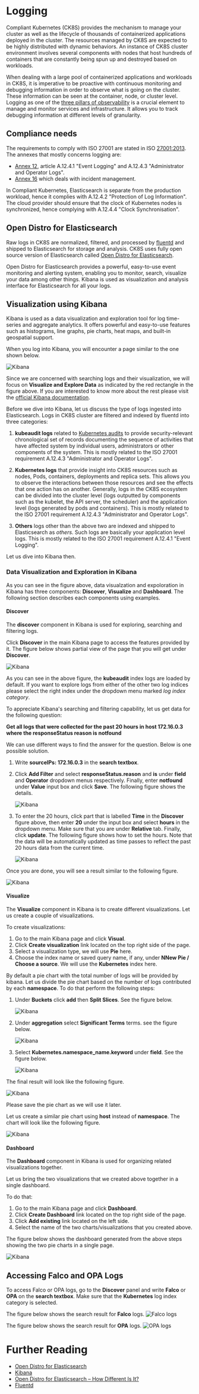 # Logging

Compliant Kubernetes (CK8S) provides the mechanism to manage your cluster as well as  the lifecycle of thousands of containerized applications deployed in  the cluster. The resources managed by CK8S are expected to be highly distributed with dynamic behaviors. An instance of CK8S cluster  environment involves several components with  nodes that host hundreds of containers that are constantly being spun up and destroyed based on workloads.

When dealing with a large pool of containerized applications and workloads in CK8S, it is imperative to be proactive with continuous monitoring and debugging information in order to observe what is going on the cluster. These information can be seen at the container, node, or cluster level.  Logging as one of the [three pillars of observability](https://www.oreilly.com/library/view/distributed-systems-observability/9781492033431/ch04.html#:~:text=Logs%2C%20metrics%2C%20and%20traces%20are,ability%20to%20build%20better%20systems.) is a crucial element to manage and monitor services and infrastructure. It allows you to track debugging information at different levels of granularity.

## Compliance needs

The requirements to comply with ISO 27001 are stated in ISO [27001:2013](https://www.isms.online/iso-27001/). The annexes that mostly concerns logging are:

- [Annex 12](https://www.isms.online/iso-27001/annex-a-12-operations-security/), article A.12.4.1 "Event Logging" and A.12.4.3 "Administrator and Operator Logs".
- [Annex 16](https://www.isms.online/iso-27001/annex-a-16-information-security-incident-management/) which deals with incident management.

In Compliant Kubernetes, Elasticsearch is separate from the production workload, hence it complies with A.12.4.2 "Protection of Log Information". The cloud provider should ensure that the clock of Kubernetes nodes is synchronized, hence complying with A.12.4.4 "Clock Synchronisation".

## Open Distro for Elasticsearch

Raw logs in CK8S are normalized, filtered, and processed by [fluentd](https://www.fluentd.org/) and shipped to Elasticsearch for storage and analysis. CK8S uses fully open source version of Elasticsearch called  [Open Distro for Elasticsearch](https://logz.io/blog/open-distro-for-elasticsearch/).

Open Distro for Elasticsearch provides a powerful, easy-to-use event monitoring and alerting system, enabling you to monitor, search, visualize your data among other things. Kibana is used as visualization and analysis interface  for Elasticsearch for all your logs.

## Visualization using Kibana
Kibana is used as a data visualization and exploration tool for log time-series  and aggregate analytics. It offers powerful and easy-to-use features such as histograms, line graphs, pie charts, heat maps, and built-in geospatial support.

When you log into Kibana, you will encounter a page similar to the one shown below.

![Kibana](../img/kibana.png)

Since we are concerned with searching logs and their visualization, we will focus on **Visualize and Explore Data** as   indicated by the red rectangle in the figure above. If you are interested to know more about the rest please visit the [official Kibana documentation](https://opendistro.github.io/for-elasticsearch-docs/docs/kibana/).

Before we dive into Kibana, let us discuss the type of logs ingested into Elasticsearch. Logs in CK8S cluster are filtered and indexed by fluentd into three categories:

  1. **kubeaudit logs** related to [Kubernetes audits](https://kubernetes.io/docs/tasks/debug-application-cluster/audit/) to provide security-relevant chronological set of records documenting the sequence of activities that have affected system by individual users, administrators or other components of the system.
This is mostly related to the ISO 27001 requirement A.12.4.3 "Administrator and Operator Logs".

  1. **Kubernetes logs** that provide insight into CK8S resources such as nodes, Pods, containers, deployments and replica sets. This allows you to observe the interactions between those resources and see the effects that one action has on another. Generally, logs in the CK8S ecosystem can be divided into the cluster level (logs outputted by components such as the kubelet, the API server, the scheduler) and the application level (logs generated by pods and containers).
This is mostly related to the ISO 27001 requirement A.12.4.3 "Administrator and Operator Logs".



  1. **Others** logs other than the above two are indexed and shipped to Elasticsearch as *others*. Such logs are basically your application level logs.
This is mostly related to the ISO 27001 requirement A.12.4.1 "Event Logging".

Let us dive into Kibana then.

### Data Visualization and Exploration in Kibana

As you can see in the figure above, data visualzation and expoloration in Kibana has three components: **Discover**, **Visualize** and **Dashboard**.  The following section describes each components using examples.

#### Discover

The **discover** component in  Kibana is used for exploring, searching and filtering logs.

Click **Discover** in the main Kibana page to access the features provided by it. The figure below shows partial view of the page that you will get under **Discover**.

  ![Kibana](../img/discover.png)

As you can see in the above figure, the **kubeaudit** index logs are loaded by default. If you want to explore logs from either of the other two log indices please select the right index under the dropdown menu marked *log index category*.

To appreciate Kibana's searching and filtering capability, let us get data for the following question:

 **Get all logs that were collected for the past 20 hours in host 172.16.0.3 where the responseStatus reason is notfound**

 We can use different ways to find the answer for the question. Below is one possible solution.

  1.  Write **sourceIPs: 172.16.0.3**  in the **search textbox**.

  1. Click **Add Filter** and select **responseStatus.reason** and **is** under **field** and **Operator** dropdown menus respectively. Finally, enter
**notfound** under **Value** input box and click **Save**. The following figure shows the details.

      ![Kibana](../img/discover_filter.png)

  1. To enter the 20 hours, click part that is labelled **Time** in the **Discover** figure above, then enter **20** under the input box and select **hours** in the dropdown menu. Make sure that you are under **Relative** tab. Finally, click **update**. The following figure shows how to set the hours. Note that the data will be automatically updated as time passes to reflect the past 20 hours data from the current time.

      ![Kibana](../img/discover_hours.png)

Once you are done, you will see a result similar to the following figure.

![Kibana](../img/discover_filter_hours_result.png)



#### Visualize

The **Visualize** component in Kibana is to create different visualizations. Let us create a couple of visualizations.

To create visualizations:

  1. Go to the main Kibana page and click **Visual**.
  2. Click **Create visualization** link located on the top right side of the page.
  3. Select a visualization type, we will use **Pie** here.
  4. Choose the index name or saved query name, if any,  under **NNew Pie / Choose a source**. We will use the **Kubernetes** index here.

By default a pie chart with the total number of logs will be provided by kibana. Let us divide the pie chart based on the number of logs contributed by each **namespace**. To do that perform the following steps:

  1. Under **Buckets** click **add** then **Split Slices**. See the figure below.

      ![Kibana](../img/add_bucket.png)

  1. Under **aggregation** select **Significant Terms** terms. see the figure below.

      ![Kibana](../img/aggregation.png)

  1. Select **Kubernetes.namespace_name.keyword** under **field**. See the figure below.

      ![Kibana](../img/namespace.png)

The final result will look like the following figure.

![Kibana](../img/namespace_pie.png)

Please save the pie chart as we will use it later.

Let us create a similar pie chart using **host** instead of **namespace**. The chart will look like the following figure.

![Kibana](../img/host_pie.png)

#### Dashboard

The **Dashboard** component in Kibana is used for organizing related visualizations together.

Let us bring the  two visualizations that we created above together in a single dashboard.

To do that:

1. Go to the main Kibana page and click **Dashboard**.
2. Click **Create Dashboard** link located on the top right side of the page.
3. Click **Add existing** link located on the left side.
4. Select the name of the two charts/visualizations that you created above.

The figure below shows the dashboard generated from the above steps showing the two pie charts in a single page.

![Kibana](../img/dashboard.png)


## Accessing Falco and OPA Logs
To access Falco or OPA logs, go to the  **Discover** panel and write **Falco** or **OPA** on the **search textbox**.  Make sure that  the **Kubernetes** log index category is selected.

The figure below shows  the search result for **Falco** logs.
![Falco logs](../img/falco_log.png)

The figure below shows the search result for **OPA** logs.
![OPA logs](../img/opa_log.png)

# Further Reading

* [Open Distro for Elasticsearch](https://opendistro.github.io/for-elasticsearch/)
* [Kibana](https://opendistro.github.io/for-elasticsearch-docs/docs/kibana/)
* [Open Distro for Elasticsearch – How Different Is It?](https://logz.io/blog/open-distro-for-elasticsearch/)
* [Fluentd](https://www.fluentd.org/)
